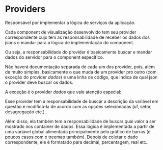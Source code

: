 # Providers

Responsável por implementar a lógica de serviços da aplicação.

Cada component de visualização desenvolvido tem seu provider correspondente cujo tem as responsabilidade de receber os dados dos jsons e mandar para a lógica de implementação do component.

Ou seja, a responsabilidade do provider é basicamente buscar e mandar dados do servidor para o component específico.

Não haverá documentação separada de cada um dos provider, pois, além de muito simples, basicamente o que muda de um provider pro outro (com exceção do provider *dados*) é uma linha de código, que indica de qual json o provider deve buscar os dados.

A exceção é o provider *dados* que vale atenção especial:

Esse provider tem a responsabilidade de buscar a descrição da variável em questão e modificá-la de acordo com as opções selecionadas (uf, setor, desagregação etc.). 

Além disso, ela também tem a responsabilidade de buscar qual valor a ser mostrado nos container de dados. Essa lógica é implementada a partir de uma variável global alimentada principalmente pelo gráfico de barras (e poucos casos com o treemap também). Depois de coletar o dado correspondente, ele é formatado para decimal, percentagem, real etc..

